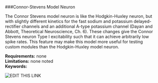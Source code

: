 ###Connor-Stevens Model Neuron

The Connor Stevens model neuron is like the Hodgkin-Huxley neuron, but with slightly different kinetics for the fast sodium and potassium delayed-rectifier channels and an additional A-type potassium channel (Dayan and Abbott, Theoretical Neuroscience, Ch. 6). These changes give the Connor Stevens neuron Type I excitability such that it can achieve arbitrarily low spike rates. This feature may make this model more useful for testing custom modules than the Hodgkin-Huxley model neuron.

**Requirements:** none  
**Limitations:** none noted  
**Keywords:** 

![EDIT THIS LINK](http://www.rtxi.org/wp-content/uploads/2010/02/connorstevens.png)
